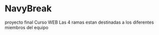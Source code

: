 # NavyBreak
proyecto final Curso WEB
Las 4 ramas estan destinadas a los diferentes miembros del equipo
